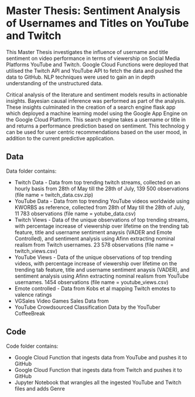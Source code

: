 # Master Thesis: Sentiment Analysis of Usernames and Titles on YouTube and Twitch

This Master Thesis investigates the influence of username and title sentiment on video performance in terms of viewership on Social Media Platforms YouTube and Twitch. Google Cloud Functions were deployed that utilised the Twitch API and YouTube API to fetch the data and pushed the data to GitHub. NLP techniques were used to gain an in depth understanding of the unstructured data.

Critical analysis of the literature and sentiment models results in actionable insights. Bayesian causal inference was performed as part of the analysis. These insights culminated in the creation of a search engine flask app which deployed a machine learning model using the Google App Engine on the Google Cloud Platform. This search engine takes a username or title in and returns a performance prediction based on sentiment. This technolog  y can be used for user centric recommendations based on the user mood, in addition to the current predictive application.

## Data
Data folder contains:
* Twitch Data - Data from top trending twitch streams, collected on an hourly basis from 28th of May till the 28th of July, 139 500 observations (file name = twitch_data.csv.zip)
* YouTube Data - Data from top trending YouTube videos worldwide using KWORBS as reference, collected from 28th of May till the 28th of July, 11 783 observations (file name = yotube_data.csv)
* Twitch Views -  Data of the unique observations of top trending streams, with percentage increase of viewership over lifetime on the trending tab feature, title and username sentiment anaysis (VADER and Emote Controlled), and sentiment analysis using Afinn extracting nominal realism from Twitch usernames. 23 578 observations (file name = twitch_views.csv)
* YouTube Views -  Data of the unique observations of top trending videos, with percentage increase of viewership over lifetime on the trending tab feature, title and username sentiment anaysis (VADER), and sentiment analysis using Afinn extracting nominal realism from YouTube usernames. 1454 observations (file name = youtube_views.csv)
* Emote controlled - Data from Kobs et al mapping Twitch emotes to valence ratings
* VGSales Video Games Sales Data from 
* YouTube Crowdsourced Classification Data by the YouTuber CoffeeBreak
## Code

Code folder contains:
* Google Cloud Function that ingests data from YouTube and pushes it to GitHub
* Google Cloud Function that ingests data from Twitch and pushes it to GitHub
* Jupyter Notebook that wrangles all the ingested YouTube and Twitch files and adds Genre


